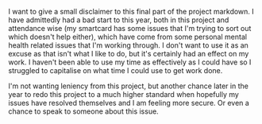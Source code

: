 I want to give a small disclaimer to this final part of the project markdown. I have admittedly had a bad start to this year, both in this project and attendance wise (my smartcard has some issues that I'm trying to sort out which doesn't help either), which have come from some personal mental health related issues that I'm working through. I don't want to use it as an excuse as that isn't what I like to do, but it's certainly had an effect on my work. I haven't been able to use my time as effectively as I could have so I struggled to capitalise on what time I could use to get work done. 

I'm not wanting leniency from this project, but another chance later in the year to redo this project to a much higher standard when hopefully my issues have resolved themselves and I am feeling more secure. 
Or even a chance to speak to someone about this issue.
